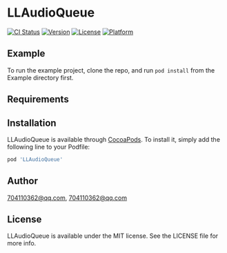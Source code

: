 # LLAudioQueue

[![CI Status](https://img.shields.io/travis/704110362@qq.com/LLAudioQueue.svg?style=flat)](https://travis-ci.org/704110362@qq.com/LLAudioQueue)
[![Version](https://img.shields.io/cocoapods/v/LLAudioQueue.svg?style=flat)](https://cocoapods.org/pods/LLAudioQueue)
[![License](https://img.shields.io/cocoapods/l/LLAudioQueue.svg?style=flat)](https://cocoapods.org/pods/LLAudioQueue)
[![Platform](https://img.shields.io/cocoapods/p/LLAudioQueue.svg?style=flat)](https://cocoapods.org/pods/LLAudioQueue)

## Example

To run the example project, clone the repo, and run `pod install` from the Example directory first.

## Requirements

## Installation

LLAudioQueue is available through [CocoaPods](https://cocoapods.org). To install
it, simply add the following line to your Podfile:

```ruby
pod 'LLAudioQueue'
```

## Author

704110362@qq.com, 704110362@qq.com

## License

LLAudioQueue is available under the MIT license. See the LICENSE file for more info.
